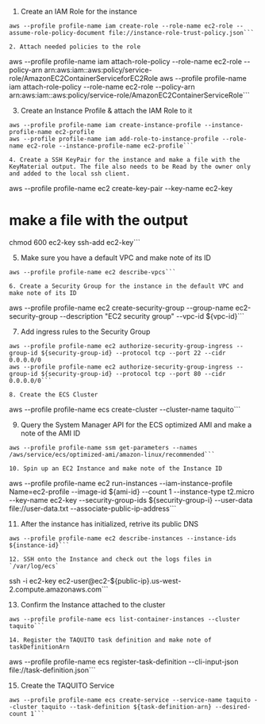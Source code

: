 1. Create an IAM Role for the instance
```
aws --profile profile-name iam create-role --role-name ec2-role --assume-role-policy-document file://instance-role-trust-policy.json```

2. Attach needed policies to the role
```
aws --profile profile-name iam attach-role-policy --role-name ec2-role --policy-arn arn:aws:iam::aws:policy/service-role/AmazonEC2ContainerServiceforEC2Role
aws --profile profile-name iam attach-role-policy --role-name ec2-role --policy-arn arn:aws:iam::aws:policy/service-role/AmazonEC2ContainerServiceRole```

3. Create an Instance Profile & attach the IAM Role to it
```
aws --profile profile-name iam create-instance-profile --instance-profile-name ec2-profile
aws --profile profile-name iam add-role-to-instance-profile --role-name ec2-role --instance-profile-name ec2-profile```

4. Create a SSH KeyPair for the instance and make a file with the KeyMaterial output. The file also needs to be Read by the owner only and added to the local ssh client.
```
aws --profile profile-name ec2 create-key-pair --key-name ec2-key
# make a file with the output
chmod 600 ec2-key
ssh-add ec2-key```

5. Make sure you have a default VPC and make note of its ID
```
aws --profile profile-name ec2 describe-vpcs```

6. Create a Security Group for the instance in the default VPC and make note of its ID
```
aws --profile profile-name ec2 create-security-group --group-name ec2-security-group --description "EC2 security group" --vpc-id ${vpc-id}```

7. Add ingress rules to the Security Group
```
aws --profile profile-name ec2 authorize-security-group-ingress --group-id ${security-group-id} --protocol tcp --port 22 --cidr 0.0.0.0/0
aws --profile profile-name ec2 authorize-security-group-ingress --group-id ${security-group-id} --protocol tcp --port 80 --cidr 0.0.0.0/0```

8. Create the ECS Cluster
```
aws --profile profile-name ecs create-cluster --cluster-name taquito```

9. Query the System Manager API for the ECS optimized AMI and make a note of the AMI ID
```
aws --profile profile-name ssm get-parameters --names /aws/service/ecs/optimized-ami/amazon-linux/recommended```

10. Spin up an EC2 Instance and make note of the Instance ID
```
aws --profile profile-name ec2 run-instances --iam-instance-profile Name=ec2-profile --image-id ${ami-id} --count 1 --instance-type t2.micro --key-name ec2-key --security-group-ids ${security-group-i} --user-data file://user-data.txt --associate-public-ip-address```

11. After the instance has initialized, retrive its public DNS
```
aws --profile profile-name ec2 describe-instances --instance-ids ${instance-id}```

12. SSH onto the Instance and check out the logs files in `/var/log/ecs`
```
ssh -i ec2-key ec2-user@ec2-${public-ip}.us-west-2.compute.amazonaws.com```

13. Confirm the Instance attached to the cluster
```
aws --profile profile-name ecs list-container-instances --cluster taquito```

14. Register the TAQUITO task definition and make note of taskDefinitionArn
```
aws --profile profile-name ecs register-task-definition --cli-input-json file://task-definition.json```

15. Create the TAQUITO Service
```
aws --profile profile-name ecs create-service --service-name taquito --cluster taquito --task-definition ${task-definition-arn} --desired-count 1```
